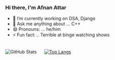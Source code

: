 ### Hi there, I'm Afnan Attar


- 🔭 I’m currently working on DSA, Django
- 💬 Ask me anything about ... C++ 
- 😄 Pronouns: ... he/him
- ⚡ Fun fact: .. Terrible at binge watching shows

<br>![GitHub Stats](https://github-readme-stats.vercel.app/api?username=afnan47&count_private=true&show_icons=true&theme=jolly)&nbsp;&nbsp;&nbsp;&nbsp;&nbsp;
[![Top Langs](https://github-readme-stats.vercel.app/api/top-langs/?username=afnan47&layout=compact&theme=jolly)](https://github.com/anuraghazra/github-readme-stats)
